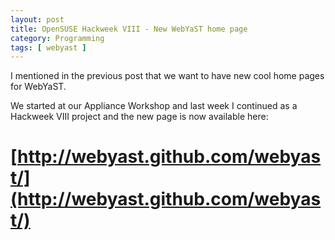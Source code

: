 ```yaml
---
layout: post
title: OpenSUSE Hackweek VIII - New WebYaST home page
category: Programming
tags: [ webyast ]
---
```


I mentioned in the previous post that we want to have new cool home pages
for WebYaST.  

We started at our Appliance Workshop and last week I continued as a Hackweek
VIII project and the new page is now available here:  

# [http://webyast.github.com/webyast/](http://webyast.github.com/webyast/)

